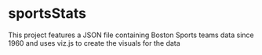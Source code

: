 # sportsStats
This project features a JSON file containing Boston Sports teams data since 1960 and uses viz.js to create the visuals for the data
